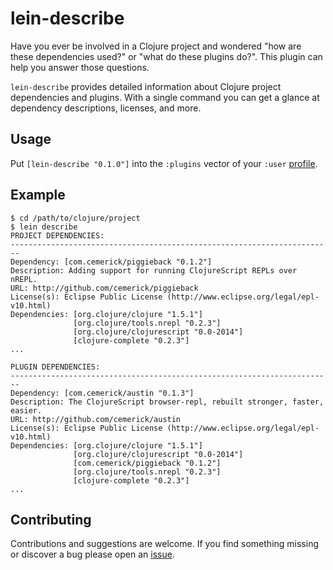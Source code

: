 # lein-describe

Have you ever be involved in a Clojure project and wondered "how
are these dependencies used?" or "what do these plugins do?". This
plugin can help you answer those questions.

`lein-describe` provides detailed information about Clojure project
dependencies and plugins. With a single command you can get a glance
at dependency descriptions, licenses, and more.

## Usage

Put `[lein-describe "0.1.0"]` into the `:plugins` vector of your
`:user` [profile][leiningen-profiles].

## Example

	$ cd /path/to/clojure/project
    $ lein describe
	PROJECT DEPENDENCIES:
	------------------------------------------------------------------------
	Dependency: [com.cemerick/piggieback "0.1.2"]
	Description: Adding support for running ClojureScript REPLs over nREPL.
	URL: http://github.com/cemerick/piggieback
	License(s): Eclipse Public License (http://www.eclipse.org/legal/epl-v10.html)
	Dependencies: [org.clojure/clojure "1.5.1"]
				  [org.clojure/tools.nrepl "0.2.3"]
				  [org.clojure/clojurescript "0.0-2014"]
				  [clojure-complete "0.2.3"]
	...

	PLUGIN DEPENDENCIES:
	------------------------------------------------------------------------
	Dependency: [com.cemerick/austin "0.1.3"]
	Description: The ClojureScript browser-repl, rebuilt stronger, faster, easier.
	URL: http://github.com/cemerick/austin
	License(s): Eclipse Public License (http://www.eclipse.org/legal/epl-v10.html)
	Dependencies: [org.clojure/clojure "1.5.1"]
				  [org.clojure/clojurescript "0.0-2014"]
				  [com.cemerick/piggieback "0.1.2"]
				  [org.clojure/tools.nrepl "0.2.3"]
				  [clojure-complete "0.2.3"]
	...

## Contributing

Contributions and suggestions are welcome. If you find something
missing or discover a bug please open an [issue][issues]. 

[leiningen-profiles]: https://github.com/technomancy/leiningen/blob/master/doc/PROFILES.md
[issues]: https://github.com/noprompt/lein-describe/issues
